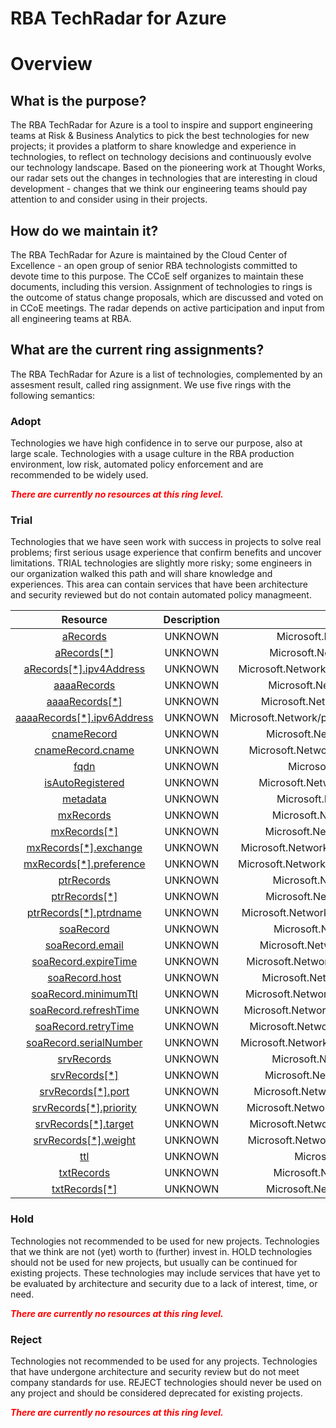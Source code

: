 
RBA TechRadar for Azure
=======================

# Overview

## What is the purpose?


The RBA TechRadar for Azure is a tool to inspire and support engineering teams at Risk & Business Analytics to pick the best technologies for new projects; it provides a platform to share knowledge and experience in technologies, to reflect on technology decisions and continuously evolve our technology landscape.  Based on the pioneering work at Thought Works, our radar sets out the changes in technologies that are interesting in cloud development - changes that we think our engineering teams should pay attention to and consider using in their projects.
## How do we maintain it?


The RBA TechRadar for Azure is maintained by the Cloud Center of Excellence - an open group of senior RBA technologists committed to devote time to this purpose.  The CCoE self organizes to maintain these documents, including this version.  Assignment of technologies to rings is the outcome of status change proposals, which are discussed and voted on in CCoE meetings.  The radar depends on active participation and input from all engineering teams at RBA.
## What are the current ring assignments?


The RBA TechRadar for Azure is a list of technologies, complemented by an assesment result, called ring assignment.  We use five rings with the following semantics:
### Adopt


Technologies we have high confidence in to serve our purpose, also at large scale.  Technologies with a usage culture in the RBA production environment, low risk, automated policy enforcement and are recommended to be widely used.  
  
***<font color="red"> There are currently no resources at this ring level. </font>***
### Trial


Technologies that we have seen work with success in projects to solve real problems;  first serious usage experience that confirm benefits and uncover limitations.  TRIAL technologies are slightly more risky; some engineers in our organization walked this path and will share knowledge and experiences.  This area can contain services that have been architecture and security reviewed but do not contain automated policy managmeent.  

|Resource|Description|Path|Status|
| :---: | :---: | :---: | :---: |
|[aRecords](https://github.com/openrba/python-azure-techradar/blob/master/Microsoft.Network/privateDnsZones/MX/aRecords)|UNKNOWN|Microsoft.Network/privateDnsZones/MX/aRecords|TRIAL|
|[aRecords[*]](https://github.com/openrba/python-azure-techradar/blob/master/Microsoft.Network/privateDnsZones/MX/aRecords[*])|UNKNOWN|Microsoft.Network/privateDnsZones/MX/aRecords[*]|TRIAL|
|[aRecords[*].ipv4Address](https://github.com/openrba/python-azure-techradar/blob/master/Microsoft.Network/privateDnsZones/MX/aRecords[*].ipv4Address)|UNKNOWN|Microsoft.Network/privateDnsZones/MX/aRecords[*].ipv4Address|TRIAL|
|[aaaaRecords](https://github.com/openrba/python-azure-techradar/blob/master/Microsoft.Network/privateDnsZones/MX/aaaaRecords)|UNKNOWN|Microsoft.Network/privateDnsZones/MX/aaaaRecords|TRIAL|
|[aaaaRecords[*]](https://github.com/openrba/python-azure-techradar/blob/master/Microsoft.Network/privateDnsZones/MX/aaaaRecords[*])|UNKNOWN|Microsoft.Network/privateDnsZones/MX/aaaaRecords[*]|TRIAL|
|[aaaaRecords[*].ipv6Address](https://github.com/openrba/python-azure-techradar/blob/master/Microsoft.Network/privateDnsZones/MX/aaaaRecords[*].ipv6Address)|UNKNOWN|Microsoft.Network/privateDnsZones/MX/aaaaRecords[*].ipv6Address|TRIAL|
|[cnameRecord](https://github.com/openrba/python-azure-techradar/blob/master/Microsoft.Network/privateDnsZones/MX/cnameRecord)|UNKNOWN|Microsoft.Network/privateDnsZones/MX/cnameRecord|TRIAL|
|[cnameRecord.cname](https://github.com/openrba/python-azure-techradar/blob/master/Microsoft.Network/privateDnsZones/MX/cnameRecord.cname)|UNKNOWN|Microsoft.Network/privateDnsZones/MX/cnameRecord.cname|TRIAL|
|[fqdn](https://github.com/openrba/python-azure-techradar/blob/master/Microsoft.Network/privateDnsZones/MX/fqdn)|UNKNOWN|Microsoft.Network/privateDnsZones/MX/fqdn|TRIAL|
|[isAutoRegistered](https://github.com/openrba/python-azure-techradar/blob/master/Microsoft.Network/privateDnsZones/MX/isAutoRegistered)|UNKNOWN|Microsoft.Network/privateDnsZones/MX/isAutoRegistered|TRIAL|
|[metadata](https://github.com/openrba/python-azure-techradar/blob/master/Microsoft.Network/privateDnsZones/MX/metadata)|UNKNOWN|Microsoft.Network/privateDnsZones/MX/metadata|TRIAL|
|[mxRecords](https://github.com/openrba/python-azure-techradar/blob/master/Microsoft.Network/privateDnsZones/MX/mxRecords)|UNKNOWN|Microsoft.Network/privateDnsZones/MX/mxRecords|TRIAL|
|[mxRecords[*]](https://github.com/openrba/python-azure-techradar/blob/master/Microsoft.Network/privateDnsZones/MX/mxRecords[*])|UNKNOWN|Microsoft.Network/privateDnsZones/MX/mxRecords[*]|TRIAL|
|[mxRecords[*].exchange](https://github.com/openrba/python-azure-techradar/blob/master/Microsoft.Network/privateDnsZones/MX/mxRecords[*].exchange)|UNKNOWN|Microsoft.Network/privateDnsZones/MX/mxRecords[*].exchange|TRIAL|
|[mxRecords[*].preference](https://github.com/openrba/python-azure-techradar/blob/master/Microsoft.Network/privateDnsZones/MX/mxRecords[*].preference)|UNKNOWN|Microsoft.Network/privateDnsZones/MX/mxRecords[*].preference|TRIAL|
|[ptrRecords](https://github.com/openrba/python-azure-techradar/blob/master/Microsoft.Network/privateDnsZones/MX/ptrRecords)|UNKNOWN|Microsoft.Network/privateDnsZones/MX/ptrRecords|TRIAL|
|[ptrRecords[*]](https://github.com/openrba/python-azure-techradar/blob/master/Microsoft.Network/privateDnsZones/MX/ptrRecords[*])|UNKNOWN|Microsoft.Network/privateDnsZones/MX/ptrRecords[*]|TRIAL|
|[ptrRecords[*].ptrdname](https://github.com/openrba/python-azure-techradar/blob/master/Microsoft.Network/privateDnsZones/MX/ptrRecords[*].ptrdname)|UNKNOWN|Microsoft.Network/privateDnsZones/MX/ptrRecords[*].ptrdname|TRIAL|
|[soaRecord](https://github.com/openrba/python-azure-techradar/blob/master/Microsoft.Network/privateDnsZones/MX/soaRecord)|UNKNOWN|Microsoft.Network/privateDnsZones/MX/soaRecord|TRIAL|
|[soaRecord.email](https://github.com/openrba/python-azure-techradar/blob/master/Microsoft.Network/privateDnsZones/MX/soaRecord.email)|UNKNOWN|Microsoft.Network/privateDnsZones/MX/soaRecord.email|TRIAL|
|[soaRecord.expireTime](https://github.com/openrba/python-azure-techradar/blob/master/Microsoft.Network/privateDnsZones/MX/soaRecord.expireTime)|UNKNOWN|Microsoft.Network/privateDnsZones/MX/soaRecord.expireTime|TRIAL|
|[soaRecord.host](https://github.com/openrba/python-azure-techradar/blob/master/Microsoft.Network/privateDnsZones/MX/soaRecord.host)|UNKNOWN|Microsoft.Network/privateDnsZones/MX/soaRecord.host|TRIAL|
|[soaRecord.minimumTtl](https://github.com/openrba/python-azure-techradar/blob/master/Microsoft.Network/privateDnsZones/MX/soaRecord.minimumTtl)|UNKNOWN|Microsoft.Network/privateDnsZones/MX/soaRecord.minimumTtl|TRIAL|
|[soaRecord.refreshTime](https://github.com/openrba/python-azure-techradar/blob/master/Microsoft.Network/privateDnsZones/MX/soaRecord.refreshTime)|UNKNOWN|Microsoft.Network/privateDnsZones/MX/soaRecord.refreshTime|TRIAL|
|[soaRecord.retryTime](https://github.com/openrba/python-azure-techradar/blob/master/Microsoft.Network/privateDnsZones/MX/soaRecord.retryTime)|UNKNOWN|Microsoft.Network/privateDnsZones/MX/soaRecord.retryTime|TRIAL|
|[soaRecord.serialNumber](https://github.com/openrba/python-azure-techradar/blob/master/Microsoft.Network/privateDnsZones/MX/soaRecord.serialNumber)|UNKNOWN|Microsoft.Network/privateDnsZones/MX/soaRecord.serialNumber|TRIAL|
|[srvRecords](https://github.com/openrba/python-azure-techradar/blob/master/Microsoft.Network/privateDnsZones/MX/srvRecords)|UNKNOWN|Microsoft.Network/privateDnsZones/MX/srvRecords|TRIAL|
|[srvRecords[*]](https://github.com/openrba/python-azure-techradar/blob/master/Microsoft.Network/privateDnsZones/MX/srvRecords[*])|UNKNOWN|Microsoft.Network/privateDnsZones/MX/srvRecords[*]|TRIAL|
|[srvRecords[*].port](https://github.com/openrba/python-azure-techradar/blob/master/Microsoft.Network/privateDnsZones/MX/srvRecords[*].port)|UNKNOWN|Microsoft.Network/privateDnsZones/MX/srvRecords[*].port|TRIAL|
|[srvRecords[*].priority](https://github.com/openrba/python-azure-techradar/blob/master/Microsoft.Network/privateDnsZones/MX/srvRecords[*].priority)|UNKNOWN|Microsoft.Network/privateDnsZones/MX/srvRecords[*].priority|TRIAL|
|[srvRecords[*].target](https://github.com/openrba/python-azure-techradar/blob/master/Microsoft.Network/privateDnsZones/MX/srvRecords[*].target)|UNKNOWN|Microsoft.Network/privateDnsZones/MX/srvRecords[*].target|TRIAL|
|[srvRecords[*].weight](https://github.com/openrba/python-azure-techradar/blob/master/Microsoft.Network/privateDnsZones/MX/srvRecords[*].weight)|UNKNOWN|Microsoft.Network/privateDnsZones/MX/srvRecords[*].weight|TRIAL|
|[ttl](https://github.com/openrba/python-azure-techradar/blob/master/Microsoft.Network/privateDnsZones/MX/ttl)|UNKNOWN|Microsoft.Network/privateDnsZones/MX/ttl|TRIAL|
|[txtRecords](https://github.com/openrba/python-azure-techradar/blob/master/Microsoft.Network/privateDnsZones/MX/txtRecords)|UNKNOWN|Microsoft.Network/privateDnsZones/MX/txtRecords|TRIAL|
|[txtRecords[*]](https://github.com/openrba/python-azure-techradar/blob/master/Microsoft.Network/privateDnsZones/MX/txtRecords[*])|UNKNOWN|Microsoft.Network/privateDnsZones/MX/txtRecords[*]|TRIAL|

### Hold


Technologies not recommended to be used for new projects. Technologies that we think are not (yet) worth to (further) invest in.  HOLD technologies should not be used for new projects, but usually can be continued for existing projects.  These technologies may include services that have yet to be evaluated by architecture and security due to a lack of interest, time, or need.  
  
***<font color="red"> There are currently no resources at this ring level. </font>***
### Reject


Technologies not recommended to be used for any projects. Technologies that have undergone architecture and security review but do not meet company standards for use.  REJECT technologies should never be used on any project and should be considered deprecated for existing projects.  
  
***<font color="red"> There are currently no resources at this ring level. </font>***